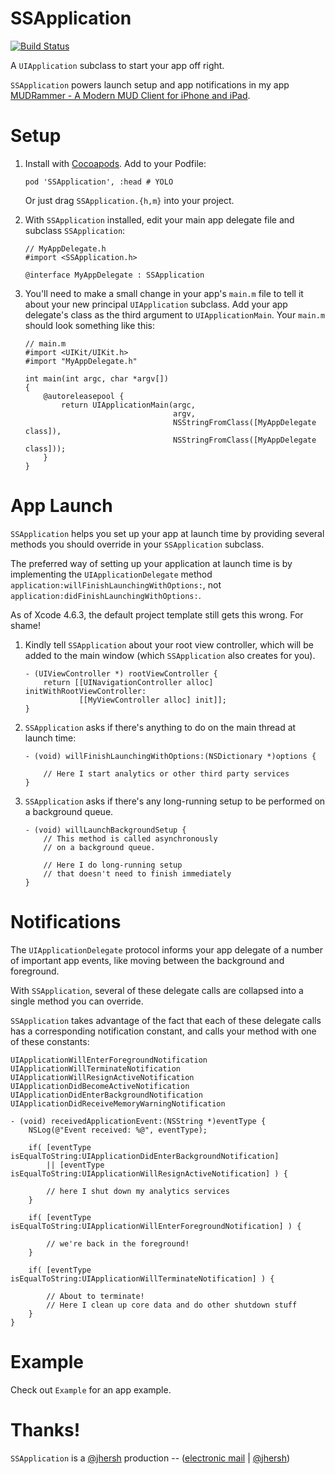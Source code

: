 # SSApplication

[![Build Status](https://travis-ci.org/splinesoft/SSApplication.png?branch=master)](https://travis-ci.org/splinesoft/SSApplication)

A `UIApplication` subclass to start your app off right.

`SSApplication` powers launch setup and app notifications in my app [MUDRammer - A Modern MUD Client for iPhone and iPad](https://itunes.apple.com/us/app/mudrammer-a-modern-mud-client/id597157072?mt=8).

# Setup

1. Install with [Cocoapods](http://cocoapods.org/). Add to your Podfile:

    ```
    pod 'SSApplication', :head # YOLO
    ```
    
    Or just drag `SSApplication.{h,m}` into your project.

2. With `SSApplication` installed, edit your main app delegate file and subclass `SSApplication`:

    ```objc
    // MyAppDelegate.h
    #import <SSApplication.h>

    @interface MyAppDelegate : SSApplication
    ```

3. You'll need to make a small change in your app's `main.m` file to tell it about your new principal `UIApplication` subclass. Add your app delegate's class as the third argument to `UIApplicationMain`. Your `main.m` should look something like this:

    ```objc
    // main.m
    #import <UIKit/UIKit.h>
    #import "MyAppDelegate.h"

    int main(int argc, char *argv[])
    {
        @autoreleasepool {
            return UIApplicationMain(argc, 
                                     argv, 
                                     NSStringFromClass([MyAppDelegate class]), 
                                     NSStringFromClass([MyAppDelegate class]));
        }
    }
    ```

# App Launch

`SSApplication` helps you set up your app at launch time by providing several methods you should override in your `SSApplication` subclass.

The preferred way of setting up your application at launch time is by implementing the `UIApplicationDelegate` method `application:willFinishLaunchingWithOptions:`, not `application:didFinishLaunchingWithOptions:`.

As of Xcode 4.6.3, the default project template still gets this wrong. For shame!

1. Kindly tell `SSApplication` about your root view controller, which will be added to the main window (which `SSApplication` also creates for you).

    ```objc
    - (UIViewController *) rootViewController {
    	return [[UINavigationController alloc] initWithRootViewController:
    			[[MyViewController alloc] init]];
    }
    ```


2. `SSApplication` asks if there's anything to do on the main thread at launch time:

    ```objc
    - (void) willFinishLaunchingWithOptions:(NSDictionary *)options {
     
        // Here I start analytics or other third party services
    }
    ```

3. `SSApplication` asks if there's any long-running setup to be performed on a background queue.

    ```objc
    - (void) willLaunchBackgroundSetup {
        // This method is called asynchronously
        // on a background queue.
        
        // Here I do long-running setup
        // that doesn't need to finish immediately
    }
    ```

# Notifications

The `UIApplicationDelegate` protocol informs your app delegate of a number of important app events, like moving between the background and foreground.

With `SSApplication`, several of these delegate calls are collapsed into a single method you can override.

`SSApplication` takes advantage of the fact that each of these delegate calls has a corresponding notification constant, and calls your method with one of these constants:

```objc
UIApplicationWillEnterForegroundNotification
UIApplicationWillTerminateNotification
UIApplicationWillResignActiveNotification
UIApplicationDidBecomeActiveNotification
UIApplicationDidEnterBackgroundNotification
UIApplicationDidReceiveMemoryWarningNotification
```

```objc
- (void) receivedApplicationEvent:(NSString *)eventType {    
    NSLog(@"Event received: %@", eventType);

    if( [eventType isEqualToString:UIApplicationDidEnterBackgroundNotification]
        || [eventType isEqualToString:UIApplicationWillResignActiveNotification] ) {
        
        // here I shut down my analytics services
    }
    
    if( [eventType isEqualToString:UIApplicationWillEnterForegroundNotification] ) {
        
        // we're back in the foreground!
    }

    if( [eventType isEqualToString:UIApplicationWillTerminateNotification] ) {
        
        // About to terminate!
        // Here I clean up core data and do other shutdown stuff
    }
}
```

# Example

Check out `Example` for an app example.

# Thanks!

`SSApplication` is a [@jhersh](https://github.com/jhersh) production -- ([electronic mail](mailto:jon@her.sh) | [@jhersh](https://twitter.com/jhersh))